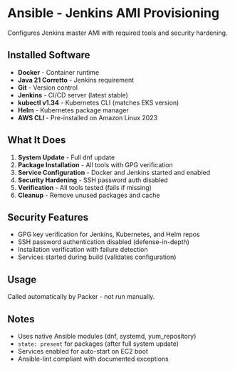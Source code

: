 # Ansible - Jenkins AMI Provisioning

Configures Jenkins master AMI with required tools and security hardening.

## Installed Software
- **Docker** - Container runtime
- **Java 21 Corretto** - Jenkins requirement
- **Git** - Version control
- **Jenkins** - CI/CD server (latest stable)
- **kubectl v1.34** - Kubernetes CLI (matches EKS version)
- **Helm** - Kubernetes package manager
- **AWS CLI** - Pre-installed on Amazon Linux 2023

## What It Does
1. **System Update** - Full dnf update
2. **Package Installation** - All tools with GPG verification
3. **Service Configuration** - Docker and Jenkins started and enabled
4. **Security Hardening** - SSH password auth disabled
5. **Verification** - All tools tested (fails if missing)
6. **Cleanup** - Remove unused packages and cache

## Security Features
- GPG key verification for Jenkins, Kubernetes, and Helm repos
- SSH password authentication disabled (defense-in-depth)
- Installation verification with failure detection
- Services started during build (validates configuration)

## Usage
Called automatically by Packer - not run manually.

## Notes
- Uses native Ansible modules (dnf, systemd, yum_repository)
- `state: present` for packages (after full system update)
- Services enabled for auto-start on EC2 boot
- Ansible-lint compliant with documented exceptions
